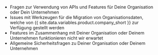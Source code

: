 <ul><li>Fragen zur Verwendung von APIs und Features für Deine Organisation oder Dein Unternehmen</li><li>Issues mit Werkzeugen für die Migration von Organisationsdaten, welche von {{ site.data.variables.product.company_short }} zur Verfügung gestellt werden</li><li>Features im Zusammenhang mit Deiner Organisation oder Deinem Unternehmen funktionieren nicht wir erwartet</li><li>Allgemeine Sicherheitsfragen zu Deiner Organisation oder Deinem Unternehmen</li></ul>